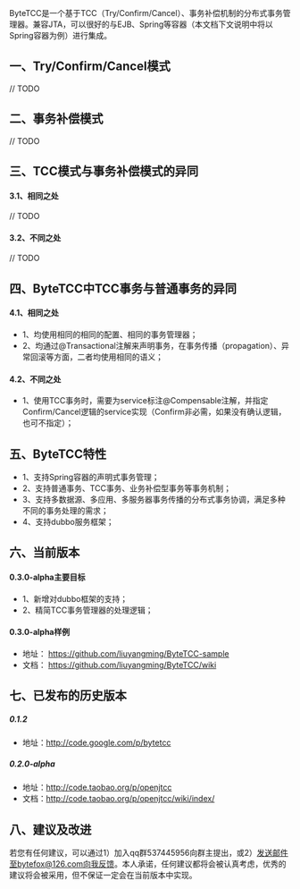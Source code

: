 ByteTCC是一个基于TCC（Try/Confirm/Cancel）、事务补偿机制的分布式事务管理器。兼容JTA，可以很好的与EJB、Spring等容器（本文档下文说明中将以Spring容器为例）进行集成。

## 一、Try/Confirm/Cancel模式
// TODO

## 二、事务补偿模式
// TODO

## 三、TCC模式与事务补偿模式的异同
#### 3.1、相同之处
// TODO

#### 3.2、不同之处
// TODO

## 四、ByteTCC中TCC事务与普通事务的异同
#### 4.1、相同之处
* 1、均使用相同的相同的配置、相同的事务管理器；
* 2、均通过@Transactional注解来声明事务，在事务传播（propagation）、异常回滚等方面，二者均使用相同的语义；

#### 4.2、不同之处
* 1、使用TCC事务时，需要为service标注@Compensable注解，并指定Confirm/Cancel逻辑的service实现（Confirm非必需，如果没有确认逻辑，也可不指定）；

## 五、ByteTCC特性
* 1、支持Spring容器的声明式事务管理；
* 2、支持普通事务、TCC事务、业务补偿型事务等事务机制；
* 3、支持多数据源、多应用、多服务器事务传播的分布式事务协调，满足多种不同的事务处理的需求；
* 4、支持dubbo服务框架；

## 六、当前版本
#### 0.3.0-alpha主要目标
* 1、新增对dubbo框架的支持；
* 2、精简TCC事务管理器的处理逻辑；

#### 0.3.0-alpha样例
* 地址： https://github.com/liuyangming/ByteTCC-sample
* 文档： https://github.com/liuyangming/ByteTCC/wiki

## 七、已发布的历史版本
##### 0.1.2
* 地址：http://code.google.com/p/bytetcc

##### 0.2.0-alpha
* 地址：http://code.taobao.org/p/openjtcc
* 文档：http://code.taobao.org/p/openjtcc/wiki/index/

## 八、建议及改进
若您有任何建议，可以通过1）加入qq群537445956向群主提出，或2）发送邮件至bytefox@126.com向我反馈。本人承诺，任何建议都将会被认真考虑，优秀的建议将会被采用，但不保证一定会在当前版本中实现。
